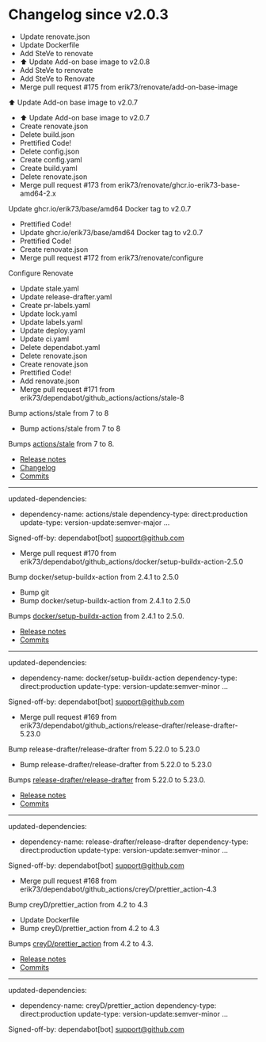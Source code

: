 # Changelog since v2.0.3
- Update renovate.json 
- Update Dockerfile 
- Add SteVe to renovate 
- ⬆️ Update Add-on base image to v2.0.8 
- Add SteVe to renovate 
- Add SteVe to Renovate 
- Merge pull request #175 from erik73/renovate/add-on-base-image

⬆️ Update Add-on base image to v2.0.7 
- ⬆️ Update Add-on base image to v2.0.7 
- Create renovate.json 
- Delete build.json 
- Prettified Code! 
- Delete config.json 
- Create config.yaml 
- Create build.yaml 
- Delete renovate.json 
- Merge pull request #173 from erik73/renovate/ghcr.io-erik73-base-amd64-2.x

Update ghcr.io/erik73/base/amd64 Docker tag to v2.0.7 
- Prettified Code! 
- Update ghcr.io/erik73/base/amd64 Docker tag to v2.0.7 
- Prettified Code! 
- Create renovate.json 
- Merge pull request #172 from erik73/renovate/configure

Configure Renovate 
- Update stale.yaml 
- Update release-drafter.yaml 
- Create pr-labels.yaml 
- Update lock.yaml 
- Update labels.yaml 
- Update deploy.yaml 
- Update ci.yaml 
- Delete dependabot.yaml 
- Delete renovate.json 
- Create renovate.json 
- Prettified Code! 
- Add renovate.json 
- Merge pull request #171 from erik73/dependabot/github_actions/actions/stale-8

Bump actions/stale from 7 to 8 
- Bump actions/stale from 7 to 8

Bumps [actions/stale](https://github.com/actions/stale) from 7 to 8.
- [Release notes](https://github.com/actions/stale/releases)
- [Changelog](https://github.com/actions/stale/blob/main/CHANGELOG.md)
- [Commits](https://github.com/actions/stale/compare/v7...v8)

---
updated-dependencies:
- dependency-name: actions/stale
  dependency-type: direct:production
  update-type: version-update:semver-major
...

Signed-off-by: dependabot[bot] <support@github.com> 
- Merge pull request #170 from erik73/dependabot/github_actions/docker/setup-buildx-action-2.5.0

Bump docker/setup-buildx-action from 2.4.1 to 2.5.0 
- Bump git 
- Bump docker/setup-buildx-action from 2.4.1 to 2.5.0

Bumps [docker/setup-buildx-action](https://github.com/docker/setup-buildx-action) from 2.4.1 to 2.5.0.
- [Release notes](https://github.com/docker/setup-buildx-action/releases)
- [Commits](https://github.com/docker/setup-buildx-action/compare/v2.4.1...v2.5.0)

---
updated-dependencies:
- dependency-name: docker/setup-buildx-action
  dependency-type: direct:production
  update-type: version-update:semver-minor
...

Signed-off-by: dependabot[bot] <support@github.com> 
- Merge pull request #169 from erik73/dependabot/github_actions/release-drafter/release-drafter-5.23.0

Bump release-drafter/release-drafter from 5.22.0 to 5.23.0 
- Bump release-drafter/release-drafter from 5.22.0 to 5.23.0

Bumps [release-drafter/release-drafter](https://github.com/release-drafter/release-drafter) from 5.22.0 to 5.23.0.
- [Release notes](https://github.com/release-drafter/release-drafter/releases)
- [Commits](https://github.com/release-drafter/release-drafter/compare/v5.22.0...v5.23.0)

---
updated-dependencies:
- dependency-name: release-drafter/release-drafter
  dependency-type: direct:production
  update-type: version-update:semver-minor
...

Signed-off-by: dependabot[bot] <support@github.com> 
- Merge pull request #168 from erik73/dependabot/github_actions/creyD/prettier_action-4.3

Bump creyD/prettier_action from 4.2 to 4.3 
- Update Dockerfile 
- Bump creyD/prettier_action from 4.2 to 4.3

Bumps [creyD/prettier_action](https://github.com/creyD/prettier_action) from 4.2 to 4.3.
- [Release notes](https://github.com/creyD/prettier_action/releases)
- [Commits](https://github.com/creyD/prettier_action/compare/v4.2...v4.3)

---
updated-dependencies:
- dependency-name: creyD/prettier_action
  dependency-type: direct:production
  update-type: version-update:semver-minor
...

Signed-off-by: dependabot[bot] <support@github.com> 
